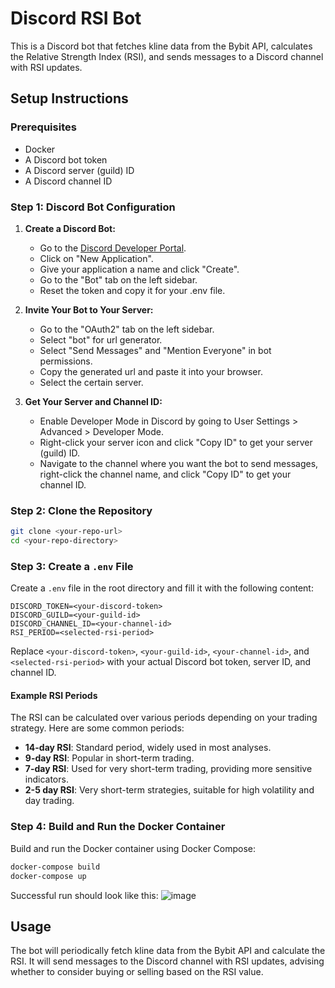 # Discord RSI Bot

This is a Discord bot that fetches kline data from the Bybit API, calculates the Relative Strength Index (RSI), and sends messages to a Discord channel with RSI updates.

## Setup Instructions

### Prerequisites

- Docker
- A Discord bot token
- A Discord server (guild) ID
- A Discord channel ID

### Step 1: Discord Bot Configuration

1. **Create a Discord Bot:**
    - Go to the [Discord Developer Portal](https://discord.com/developers/applications).
    - Click on "New Application".
    - Give your application a name and click "Create".
    - Go to the "Bot" tab on the left sidebar.
    - Reset the token and copy it for your .env file.

2. **Invite Your Bot to Your Server:**
    - Go to the "OAuth2" tab on the left sidebar.
    - Select "bot" for url generator.
    - Select "Send Messages" and "Mention Everyone" in bot permissions.
    - Copy the generated url and paste it into your browser.
    - Select the certain server.

3. **Get Your Server and Channel ID:**
    - Enable Developer Mode in Discord by going to User Settings > Advanced > Developer Mode.
    - Right-click your server icon and click "Copy ID" to get your server (guild) ID.
    - Navigate to the channel where you want the bot to send messages, right-click the channel name, and click "Copy ID" to get your channel ID.

### Step 2: Clone the Repository

```sh
git clone <your-repo-url>
cd <your-repo-directory>
```

### Step 3: Create a `.env` File

Create a `.env` file in the root directory and fill it with the following content:

```env
DISCORD_TOKEN=<your-discord-token>
DISCORD_GUILD=<your-guild-id>
DISCORD_CHANNEL_ID=<your-channel-id>
RSI_PERIOD=<selected-rsi-period>
```

Replace `<your-discord-token>`, `<your-guild-id>`, `<your-channel-id>`, and `<selected-rsi-period>` with your actual Discord bot token, server ID, and channel ID. 

#### Example RSI Periods
The RSI can be calculated over various periods depending on your trading strategy. Here are some common periods:

- **14-day RSI**: Standard period, widely used in most analyses.
- **9-day RSI**: Popular in short-term trading.
- **7-day RSI**: Used for very short-term trading, providing more sensitive indicators.
- **2-5 day RSI**: Very short-term strategies, suitable for high volatility and day trading.

### Step 4: Build and Run the Docker Container

Build and run the Docker container using Docker Compose:

```sh
docker-compose build
docker-compose up
```
Successful run should look like this:
![image](https://github.com/gzukowski/rsi-bot/assets/85632612/6aa116ed-02d3-4705-8a12-1939e86451d0)


## Usage

The bot will periodically fetch kline data from the Bybit API and calculate the RSI. It will send messages to the Discord channel with RSI updates, advising whether to consider buying or selling based on the RSI value.
